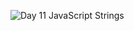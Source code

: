 ![Day 11 JavaScript Strings](https://res.cloudinary.com/dj2j9slz5/image/upload/v1719948588/edulane.co-JavaScript-Basic-Day-11_vktxi1.png)